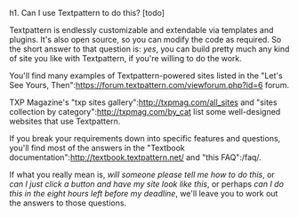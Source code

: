 h1. Can I use Textpattern to do this? [todo]

Textpattern is endlessly customizable and extendable via templates and plugins.  It's also open source, so you can modify the code as required.  So the short answer to that question is: *yes*, you can build pretty much any kind of site you like with Textpattern, if you're willing to do the work.

You'll find many examples of Textpattern-powered sites listed in the "Let's See Yours, Then":https://forum.textpattern.com/viewforum.php?id=6 forum.

TXP Magazine's "txp sites gallery":http://txpmag.com/all_sites and "sites collection by category":http://txpmag.com/by_cat list some well-designed websites that use Textpattern.

If you break your requirements down into specific features and questions, you'll find most of the answers in the "Textbook documentation":http://textbook.textpattern.net/ and "this FAQ":/faq/.

If what you really mean is, _will someone please tell me how to do this_, or _can I just click a button and have my site look like this_, or perhaps _can I do this in the eight hours left before my deadline_, we'll leave you to work out the answers to those questions.
